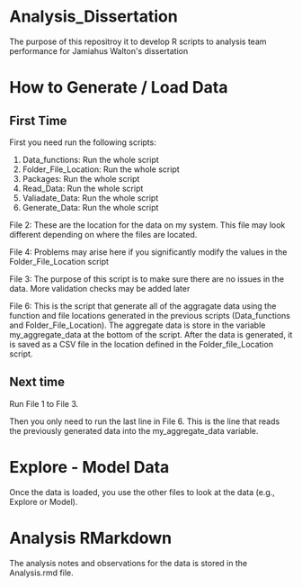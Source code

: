 # Analysis_Dissertation
The purpose of this repositroy it to develop R scripts to analysis team performance for Jamiahus Walton's dissertation

# How to Generate / Load Data

## First Time

First you need run the following scripts:
1. Data_functions: Run the whole script
2. Folder_File_Location: Run the whole script
3. Packages: Run the whole script
4. Read_Data: Run the whole script
5. Valiadate_Data: Run the whole script
6. Generate_Data: Run the whole script

File 2: These are the location for the data on my system. This file may look different depending on where the files are located. 

File 4: Problems may arise here if you significantly modify the values in the Folder_File_Location script

File 3: The purpose of this script is to make sure there are no issues in the data. More validation checks may be added later

File 6: This is the script that generate all of the aggragate data using the function and file locations generated in the previous scripts (Data_functions and Folder_File_Location). The aggregate data is store in the variable my_aggregate_data at the bottom of the script. After the data is generated, it is saved as a CSV file in the location defined in the Folder_file_Location script. 

## Next time
Run File 1 to File 3.

Then you only need to run the last line in File 6. This is the line that reads the previously generated data into the my_aggregate_data variable. 
# Explore - Model Data
Once the data is loaded, you use the other files to look at the data (e.g., Explore or Model).

# Analysis RMarkdown
The analysis notes and observations for the data is stored in the Analysis.rmd file. 